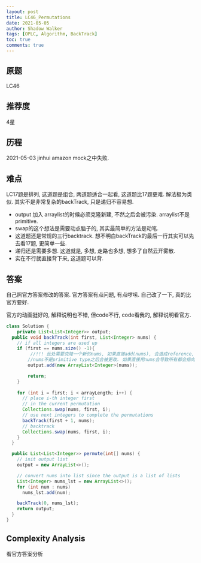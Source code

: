 ```yaml
---
layout: post
title: LC46_Permutations
date: 2021-05-05
author: Shadow Walker
tags: [OPLC, Algorithm, BackTrack]
toc: true
comments: true
---
```



## 原题
LC46
## 推荐度
4星
## 历程

2021-05-03 jinhui amazon mock之中失败. 
## 难点

LC17题是排列, 这道题是组合, 两道题适合一起看, 这道题比17题更难. 解法极为类似.  其实不是非常复杂的backTrack, 只是递归不容易想. 

- output 加入 arraylist的时候必须克隆新建, 不然之后会被污染. arraylist不是primitive. 
- swap的这个想法是需要动点脑子的, 其实最简单的方法是动笔. 
- 这道题还是常规的三行backtrack. 想不明白backTrack的最后一行其实可以先去看17题, 更简单一些. 
- 递归还是需要多想. 这道就是, 多想, 走路也多想, 想多了自然云开雾散. 
- 实在不行就直接背下来, 这道题可以背. 

## 答案

自己照官方答案修改的答案. 官方答案有点问题, 有点啰嗦. 自己改了一下, 真的比官方要好. 

官方的动画挺好的, 解释说明也不错, 但code不行, code看我的, 解释说明看官方. 

```java
class Solution {
    private List<List<Integer>> output; 
  public void backTrack(int first, List<Integer> nums) {
    // if all integers are used up
    if (first == nums.size() -1){
         //!!! 此处需要克隆一个新的nums, 如果直接add(nums), 会造成reference, 
        //nums不是primitive type之后会被更改. 如果直接用nums会导致所有都会指向同一个nums.
        output.add(new ArrayList<Integer>(nums));  

        return;
    }
      
    for (int i = first; i < arrayLength; i++) {
      // place i-th integer first 
      // in the current permutation
      Collections.swap(nums, first, i);
      // use next integers to complete the permutations
      backTrack(first + 1, nums);
      // backtrack
      Collections.swap(nums, first, i);
    }
  }

  public List<List<Integer>> permute(int[] nums) {
    // init output list
    output = new ArrayList<>();

    // convert nums into list since the output is a list of lists
    List<Integer> nums_lst = new ArrayList<>();
    for (int num : nums)
      nums_lst.add(num);

    backTrack(0, nums_lst);
    return output;
  }
}
```

## Complexity Analysis

看官方答案分析